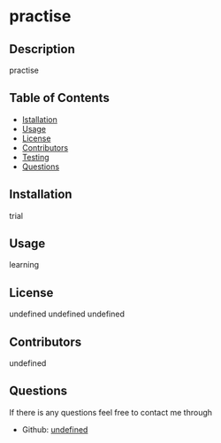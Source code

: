 
  # practise

  ## Description
  practise

  ## Table of Contents
  - [Istallation](#installation)
  - [Usage](#usage)
  - [License](#license)
  - [Contributors](#contributors)
  - [Testing](#testing)
  - [Questions](#questions)

  ## Installation
  trial

  ## Usage 
  learning

  ## License
  undefined
  undefined
  undefined

  ## Contributors
  undefined

  ## Questions
  If there is any questions feel free to contact me through 
  - Github: [undefined](https://gitub.com/undefined)
